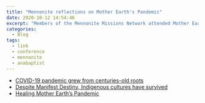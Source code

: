 ```yaml
---
title: "Mennonite reflections on Mother Earth's Pandemic"
date: 2020-10-12 14:54:46
excerpt: "Members of the Mennonite Missions Network attended Mother Earth's Pandemic: The Doctrine of Discovery conference and did some post events writeup"
categories:
  - Blog
tags:
  - link
  - conference
  - mennonite
  - anabaptist
---
```


* [COVID-19 pandemic grew from centuries-old roots](https://www.mennonitemission.net/blog/COVID-19-pandemic-grew-from-centuries-old-roots)
* [Despite Manifest Destiny, Indigenous cultures have survived](https://www.mennonitemission.net/blog/Despite-Manifest-Destiny-Indigenous-cultures-have-survived)
* [Healing Mother Earth’s Pandemic](https://www.mennonitemission.net/blog/Healing-Mother-Earths-Pandemic)
